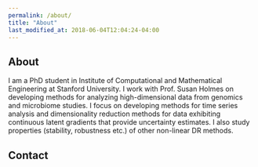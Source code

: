 ```yaml
---
permalink: /about/
title: "About"
last_modified_at: 2018-06-04T12:04:24-04:00
---
```


## About

I am a PhD student in Institute of Computational and Mathematical Engineering at
Stanford University. I work with Prof. Susan Holmes on developing methods for
analyzing high-dimensional data from genomics and microbiome studies. I focus on
developing methods for time series analysis and dimensionality reduction methods
for data exhibiting continuous latent gradients that provide uncertainty
estimates. I also study properties (stability, robustness etc.) of other
non-linear DR methods.


## Contact
